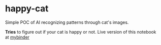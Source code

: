 # happy-cat
Simple POC of AI recognizing patterns through cat's images.

**Tries** to figure out if your cat is happy or not.
Live version of this notebook at [mybinder](https://mybinder.org/v2/gh/alvarez-moreno-sergio/happy-cat/b63e1bf1b605f59778b12cdfba364385cbe8d4b5?urlpath=lab%2Ftree%2Fis-happy-cat.ipynb)
